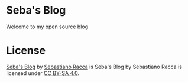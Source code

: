 # Seba's Blog

Welcome to my open source blog

# License

[Seba's Blog](https://blog.racca.me) by [Sebastiano Racca](https://racca.me) is Seba's Blog by Sebastiano Racca is licensed under [CC BY-SA 4.0](https://creativecommons.org/licenses/by-sa/4.0/).
